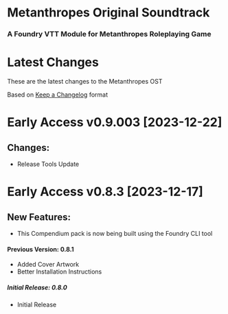 # Metanthropes Original Soundtrack

### A Foundry VTT Module for Metanthropes Roleplaying Game

# Latest Changes

These are the latest changes to the Metanthropes OST

Based on [Keep a Changelog](https://keepachangelog.com/en/1.1.0/) format

# Early Access v0.9.003 [2023-12-22]

## Changes:

-   Release Tools Update

# Early Access v0.8.3 [2023-12-17]

## New Features:

-   This Compendium pack is now being built using the Foundry CLI tool

#### Previous Version: 0.8.1

-   Added Cover Artwork
-   Better Installation Instructions

##### Initial Release: 0.8.0

-   Initial Release
